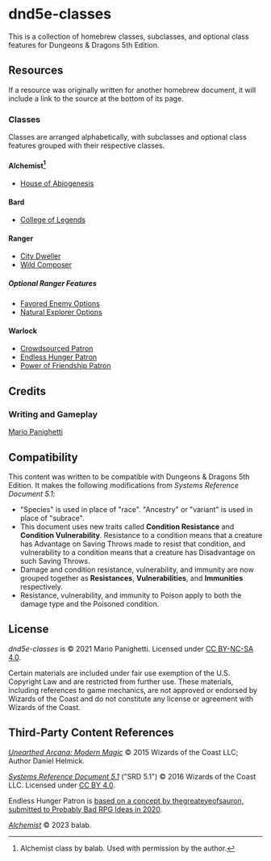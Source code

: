 # dnd5e-classes

This is a collection of homebrew classes, subclasses, and optional class features for Dungeons & Dragons 5th Edition.

## Resources

If a resource was originally written for another homebrew document, it will include a link to the source at the bottom of its page.

### Classes

Classes are arranged alphabetically, with subclasses and optional class features grouped with their respective classes.

#### Alchemist[^🧪]

- [House of Abiogenesis](alchemist/house-of-abiogenesis.md)

#### Bard

- [College of Legends](bard/college-of-legends.md)

#### Ranger

- [City Dweller](ranger/city-dweller.md)
- [Wild Composer](ranger/wild-composer.md)

##### Optional Ranger Features

- [Favored Enemy Options](ranger/options-favored-enemy.md)
- [Natural Explorer Options](ranger/options-natural-explorer.md)

#### Warlock

- [Crowdsourced Patron](warlock/crowdsourced-patron.md)
- [Endless Hunger Patron](warlock/endless-hunger-patron.md)
- [Power of Friendship Patron](warlock/power-of-friendship-patron.md)

## Credits

### Writing and Gameplay

[Mario Panighetti](https://mario.panighetti.net)

## Compatibility

This content was written to be compatible with Dungeons & Dragons 5th Edition. It makes the following modifications from _Systems Reference Document 5.1_:

- "Species" is used in place of "race". "Ancestry" or "variant" is used in place of "subrace".
- This document uses new traits called **Condition Resistance** and **Condition Vulnerability**. Resistance to a condition means that a creature has Advantage on Saving Throws made to resist that condition, and vulnerability to a condition means that a creature has Disadvantage on such Saving Throws.
- Damage and condition resistance, vulnerability, and immunity are now grouped together as **Resistances**, **Vulnerabilities**, and **Immunities** respectively.
- Resistance, vulnerability, and immunity to Poison apply to both the damage type and the Poisoned condition.

## License

_dnd5e-classes_ is © 2021 Mario Panighetti. Licensed under [CC BY-NC-SA 4.0](https://creativecommons.org/licenses/by-nc-sa/4.0/legalcode).

Certain materials are included under fair use exemption of the U.S. Copyright Law and are restricted from further use. These materials, including references to game mechanics, are not approved or endorsed by Wizards of the Coast and do not constitute any license or agreement with Wizards of the Coast.

## Third-Party Content References

_[Unearthed Arcana: Modern Magic](https://media.wizards.com/2015/downloads/dnd/UA_ModernMagic.pdf)_ © 2015 Wizards of the Coast LLC; Author Daniel Helmick.

_[Systems Reference Document 5.1](https://dnd.wizards.com/resources/systems-reference-document)_ ("SRD 5.1") © 2016 Wizards of the Coast LLC. Licensed under [CC BY 4.0](https://creativecommons.org/licenses/by/4.0/legalcode).

Endless Hunger Patron is [based on a concept by thegreateyeofsauron, submitted to Probably Bad RPG Ideas in 2020](https://probablybadrpgideas.tumblr.com/post/619536955735162880/your-warlocks-patron-is-a-relatively-young-but).

_[Alchemist](https://docs.google.com/document/d/1FbBScXvWzPKRo62ZlqXcIMgUd_KPYoqCkMa2ZtYBN8c)_ © 2023 balab.

[^🧪]: Alchemist class by balab. Used with permission by the author.
